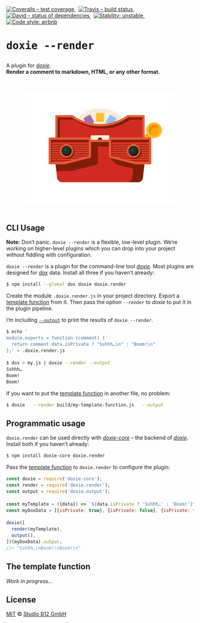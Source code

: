 [![Coveralls – test coverage
](https://img.shields.io/coveralls/studio-b12/doxie.render.svg?style=flat-square)
](https://coveralls.io/r/studio-b12/doxie.render)
 [![Travis – build status
](https://img.shields.io/travis/studio-b12/doxie.render/master.svg?style=flat-square)
](https://travis-ci.org/studio-b12/doxie.render)
 [![David – status of dependencies
](https://img.shields.io/david/studio-b12/doxie.render.svg?style=flat-square)
](https://david-dm.org/studio-b12/doxie.render)
 [![Stability: unstable
](https://img.shields.io/badge/stability-unstable-yellowgreen.svg?style=flat-square)
](…)
 [![Code style: airbnb
](https://img.shields.io/badge/code%20style-airbnb-blue.svg?style=flat-square)
](https://github.com/airbnb/javascript)




<h1                                                                 id="/"><pre>
doxie --render
</pre></h1>


A plugin for *[doxie][]*.  
**Render a comment to markdown, HTML, or any other format.**

[doxie]:  https://github.com/studio-b12/doxie




<p align="center"><a
  title="Graphic by the great Justin Mezzell"
  href="http://justinmezzell.tumblr.com/post/89957156723"
  >
  <br/>
  <br/>
  <img
    src="Readme/Glasses.gif"
    width="400"
    height="300"
  />
  <br/>
  <br/>
</a></p>




CLI Usage
---------

**Note:** Don’t panic. `doxie --render` is a flexible, low-level plugin. We’re working on higher-level plugins which you can drop into your project without fiddling with configuration.

`doxie --render` is a plugin for the command-line tool *[doxie][]*. Most plugins are designed for *[dox][]* data. Install all three if you haven’t already:

```sh
$ npm install --global dox doxie doxie.render
```


Create the module `.doxie.render.js` in your project directory. Export a [template function][] from it. Then pass the option `--render` to *doxie* to put it in the plugin pipeline.

I’m including [`--output`][] to print the results of `doxie --render`.

```sh
$ echo '
module.exports = function (comment) {
  return comment.data.isPrivate ? "Sshhh…\n" : "Boom!\n"
};' > .doxie.render.js

$ dox < my.js | doxie --render --output
Sshhh…
Boom!
Boom!
```


If you want to put the [template function][] in another file, no problem:

```sh
$ doxie   --render build/my-template-function.js   --output
```


[dox]:                http://npm.im/dox
[`--output`]:         http://npm.im/doxie.output
[template function]:  #/template-function




Programmatic usage
------------------

`doxie.render` can be used directly with *[doxie-core][]* – the backend of *[doxie][]*. Install both if you haven’t already:

```sh
$ npm install doxie-core doxie.render
```


Pass the [template function][] to `doxie.render` to configure the plugin:

```js
const doxie = require('doxie-core');
const render = require('doxie.render');
const output = require('doxie.output');

const myTemplate = ({data}) => `${data.isPrivate ? 'Sshhh…' : 'Boom!'}\n`;
const myDoxData = [{isPrivate: true}, {isPrivate: false}, {isPrivate: false}];

doxie([
  render(myTemplate),
  output(),
])(myDoxData).output;
//» "Sshhh…\nBoom!\nBoom!\n"
```


[doxie-core]:  http://npm.im/doxie-core




<a                                                  id="/template-function"></a>
The template function
-------------------

*Work in progress…*




License
-------

[MIT][] © [Studio B12 GmbH][]

[MIT]:              ./License.md
[Studio B12 GmbH]:  http://studio-b12.de

